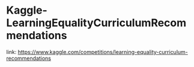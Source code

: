 # Kaggle-LearningEqualityCurriculumRecommendations
link: https://www.kaggle.com/competitions/learning-equality-curriculum-recommendations
